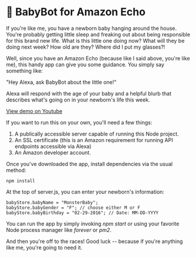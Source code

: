 # 👶 BabyBot for Amazon Echo

If you're like me, you have a newborn baby hanging around the house. You're probably getting little sleep and freaking out about being responsible for this brand new life. What is this little one doing now? What will they be doing next week? How old are they? Where did I put my glasses?!

Well, since you have an Amazon Echo (because like I said above, you're like me), this handy app can give you some guidance. You simply say something like:

"Hey Alexa, ask BabyBot about the little one!"

Alexa will respond with the age of your baby and a helpful blurb that describes what's going on in your newborn's life this week.

[View demo on Youtube](https://www.youtube.com/watch?v=vjXoTroThG8)

If you want to run this on your own, you'll need a few things:

1. A publically accessible server capable of running this Node project.
2. An SSL certificate (this is an Amazon requirement for running API endpoints accessible via Alexa)
3. An Amazon developer account.

Once you've downloaded the app, install dependencies via the usual method:

```
npm install
```

At the top of server.js, you can enter your newborn's information:

```
babyStore.babyName = "MonsterBaby";
babyStore.babyGender = "F"; // choose either M or F
babyStore.babyBirthday = "02-29-2016"; // Date: MM-DD-YYYY
```

You can run the app by simply invoking _npm start_ or using your favorite Node process manager like _forever_ or _pm2_.

And then you're off to the races! Good luck -- because if you're anything like me, you're going to need it.